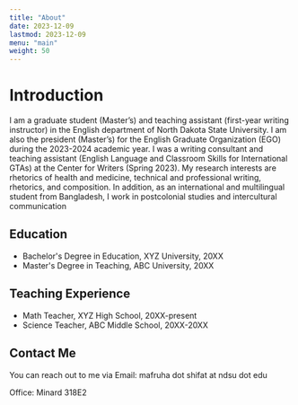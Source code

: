 ```yaml
---
title: "About"
date: 2023-12-09
lastmod: 2023-12-09
menu: "main"
weight: 50
---
```


# Introduction
I am a graduate student (Master’s) and teaching assistant (first-year writing instructor) in the English department of North Dakota State University. I am also the president (Master’s) for the English Graduate Organization (EGO) during the 2023-2024 academic year. I was a writing consultant and teaching assistant (English Language and Classroom Skills for International GTAs) at the Center for Writers (Spring 2023). My research interests are rhetorics of health and medicine, technical and professional writing, rhetorics, and composition. In addition, as an international and multilingual student from Bangladesh, I work in postcolonial studies and intercultural communication

## Education
- Bachelor's Degree in Education, XYZ University, 20XX
- Master's Degree in Teaching, ABC University, 20XX

## Teaching Experience
- Math Teacher, XYZ High School, 20XX-present
- Science Teacher, ABC Middle School, 20XX-20XX

## Contact Me
You can reach out to me via Email: mafruha dot shifat at ndsu dot edu

Office: Minard 318E2


